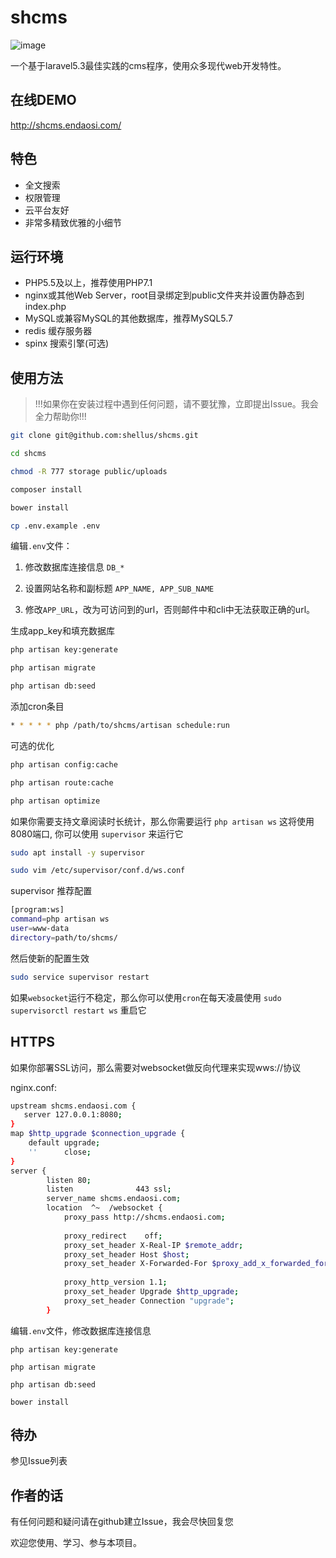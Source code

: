 # shcms

![image](http://cdn.endaosi.com/image/shcms-logo.png)

一个基于laravel5.3最佳实践的cms程序，使用众多现代web开发特性。

## 在线DEMO

http://shcms.endaosi.com/

## 特色

- 全文搜索
- 权限管理
- 云平台友好
- 非常多精致优雅的小细节
  
## 运行环境

- PHP5.5及以上，推荐使用PHP7.1
- nginx或其他Web Server，root目录绑定到public文件夹并设置伪静态到index.php
- MySQL或兼容MySQL的其他数据库，推荐MySQL5.7
- redis 缓存服务器
- spinx 搜索引擎(可选)

## 使用方法
> !!!如果你在安装过程中遇到任何问题，请不要犹豫，立即提出Issue。我会全力帮助你!!!

```bash
git clone git@github.com:shellus/shcms.git

cd shcms

chmod -R 777 storage public/uploads

composer install

bower install

cp .env.example .env
```
编辑`.env`文件：

1. 修改数据库连接信息 `DB_*`

2. 设置网站名称和副标题 `APP_NAME, APP_SUB_NAME`

3. 修改`APP_URL`，改为可访问到的url，否则邮件中和cli中无法获取正确的url。

生成app_key和填充数据库
```bash
php artisan key:generate

php artisan migrate

php artisan db:seed

```
添加cron条目
```bash
* * * * * php /path/to/shcms/artisan schedule:run
```
可选的优化
```bash
php artisan config:cache

php artisan route:cache

php artisan optimize
```

如果你需要支持文章阅读时长统计，那么你需要运行 `php artisan ws` 这将使用8080端口, 你可以使用 `supervisor` 来运行它

```bash
sudo apt install -y supervisor

sudo vim /etc/supervisor/conf.d/ws.conf
```

supervisor 推荐配置

```bash
[program:ws]
command=php artisan ws
user=www-data
directory=path/to/shcms/
```

然后使新的配置生效

```bash
sudo service supervisor restart
```
如果`websocket`运行不稳定，那么你可以使用`cron`在每天凌晨使用 `sudo supervisorctl restart ws` 重启它

## HTTPS

如果你部署SSL访问，那么需要对websocket做反向代理来实现wws://协议

nginx.conf:
```bash
upstream shcms.endaosi.com {
   server 127.0.0.1:8080;
}
map $http_upgrade $connection_upgrade {
    default upgrade;
    ''      close;
}
server {
        listen 80;
        listen              443 ssl;
        server_name shcms.endaosi.com;
        location  ^~  /websocket {
            proxy_pass http://shcms.endaosi.com;
    
            proxy_redirect    off;
            proxy_set_header X-Real-IP $remote_addr;
            proxy_set_header Host $host;
            proxy_set_header X-Forwarded-For $proxy_add_x_forwarded_for;
    
            proxy_http_version 1.1;
            proxy_set_header Upgrade $http_upgrade;
            proxy_set_header Connection "upgrade";
        }
```

编辑`.env`文件，修改数据库连接信息

`php artisan key:generate`

`php artisan migrate`

`php artisan db:seed`

`bower install`

## 待办

参见Issue列表


## 作者的话

有任何问题和疑问请在github建立Issue，我会尽快回复您

欢迎您使用、学习、参与本项目。
